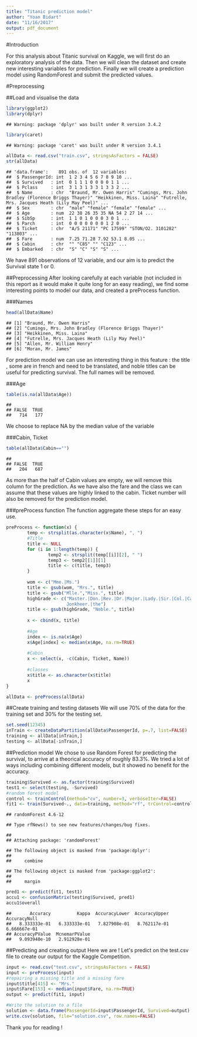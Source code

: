 ```yaml
---
title: "Titanic prediction model"
author: "Yoan Bidart"
date: "11/16/2017"
output: pdf_document
---
```




#Introduction

For this analysis about Titanic survival on Kaggle, we will first do an exploratory analysis of the data. Then we will clean the dataset and create new interesting variables for prediction. Finally we will create a prediction model using RandomForest and submit the predicted values.

#Preprocessing

##Load and visualise the data

```r
library(ggplot2)
library(dplyr)
```

```
## Warning: package 'dplyr' was built under R version 3.4.2
```

```r
library(caret)
```

```
## Warning: package 'caret' was built under R version 3.4.1
```

```r
allData <- read.csv("train.csv", stringsAsFactors = FALSE)
str(allData)
```

```
## 'data.frame':	891 obs. of  12 variables:
##  $ PassengerId: int  1 2 3 4 5 6 7 8 9 10 ...
##  $ Survived   : int  0 1 1 1 0 0 0 0 1 1 ...
##  $ Pclass     : int  3 1 3 1 3 3 1 3 3 2 ...
##  $ Name       : chr  "Braund, Mr. Owen Harris" "Cumings, Mrs. John Bradley (Florence Briggs Thayer)" "Heikkinen, Miss. Laina" "Futrelle, Mrs. Jacques Heath (Lily May Peel)" ...
##  $ Sex        : chr  "male" "female" "female" "female" ...
##  $ Age        : num  22 38 26 35 35 NA 54 2 27 14 ...
##  $ SibSp      : int  1 1 0 1 0 0 0 3 0 1 ...
##  $ Parch      : int  0 0 0 0 0 0 0 1 2 0 ...
##  $ Ticket     : chr  "A/5 21171" "PC 17599" "STON/O2. 3101282" "113803" ...
##  $ Fare       : num  7.25 71.28 7.92 53.1 8.05 ...
##  $ Cabin      : chr  "" "C85" "" "C123" ...
##  $ Embarked   : chr  "S" "C" "S" "S" ...
```
We have 891 observations of 12 variable, and our aim is to predict the Survival state 1 or 0.

##Preprocessing
After looking carefully at each variable (not included in this report as it would make it quite long for an easy reading), we find some interesting points to model our data, and created a preProcess function.

###Names

```r
head(allData$Name)
```

```
## [1] "Braund, Mr. Owen Harris"                            
## [2] "Cumings, Mrs. John Bradley (Florence Briggs Thayer)"
## [3] "Heikkinen, Miss. Laina"                             
## [4] "Futrelle, Mrs. Jacques Heath (Lily May Peel)"       
## [5] "Allen, Mr. William Henry"                           
## [6] "Moran, Mr. James"
```

For prediction model we can use an interesting thing in this feature : the title , some are in french and need to be translated, and noble titles can be useful for predicting survival.
The full names will be removed.

###Age

```r
table(is.na(allData$Age))
```

```
## 
## FALSE  TRUE 
##   714   177
```
We choose to replace NA by the median value of the variable

###Cabin, Ticket

```r
table(allData$Cabin=="")
```

```
## 
## FALSE  TRUE 
##   204   687
```
As more than the half of Cabin values are empty, we will remove this column for the prediction. As we have also the fare and the class we can assume that these values are highly linked to the cabin. Ticket number will also be removed for the prediction model.

###preProcess function
The function aggregate these steps for an easy use.

```r
preProcess <- function(x) {
        temp <- strsplit(as.character(x$Name), ", ")
        #Title
        title <- NULL
        for (i in 1:length(temp)) {
                temp2 <- strsplit(temp[[i]][2], " ")
                temp3 <- temp2[[1]][1]
                title <- c(title, temp3)
        }
        
        wom <- c("Mme.|Ms.")
        title <- gsub(wom, "Mrs.", title)
        title <- gsub("Mlle.","Miss.", title)
        highGrade <- c("Master.|Don.|Rev.|Dr.|Major.|Lady.|Sir.|Col.|Capt.|
                       Jonkheer.|the")
        title <- gsub(highGrade, "Noble.", title)
        
        x <- cbind(x, title)
        
        #Age
        index <- is.na(x$Age)
        x$Age[index] <- median(x$Age, na.rm=TRUE)
        
        #Cabin
        x <- select(x, -c(Cabin, Ticket, Name))
        
        #classes
        x$title <- as.character(x$title)
        x
}

allData <- preProcess(allData)
```

##Create training and testing datasets
We will use 70% of the data for the training set and 30% for the testing set.

```r
set.seed(12345)
inTrain <- createDataPartition(allData$PassengerId, p=.7, list=FALSE)
training <- allData[inTrain,]
testing <- allData[-inTrain,]
```

##Prediction model
We chose to use Random Forest for predicting the survival, to arrive at a theorical accuracy of roughly 83.3%. We tried a lot of ways including combining different models, but it showed no benefit for the accuracy.


```r
training$Survived <- as.factor(training$Survived)
test1 <- select(testing, -Survived)
#random forest model
control <- trainControl(method="cv", number=3, verboseIter=FALSE)
fit1 <- train(Survived~., data=training, method="rf", trControl=control)
```

```
## randomForest 4.6-12
```

```
## Type rfNews() to see new features/changes/bug fixes.
```

```
## 
## Attaching package: 'randomForest'
```

```
## The following object is masked from 'package:dplyr':
## 
##     combine
```

```
## The following object is masked from 'package:ggplot2':
## 
##     margin
```

```r
pred1 <- predict(fit1, test1)
accu1 <- confusionMatrix(testing$Survived, pred1)
accu1$overall
```

```
##       Accuracy          Kappa  AccuracyLower  AccuracyUpper   AccuracyNull 
##   8.333333e-01   6.333333e-01   7.827908e-01   8.762117e-01   6.666667e-01 
## AccuracyPValue  McnemarPValue 
##   9.093940e-10   2.912928e-01
```

##Predicting and creating output
Here we are ! Let's predict on the test.csv file to create our output for the Kaggle Competition.

```r
input <- read.csv("test.csv", stringsAsFactors = FALSE)
input <- preProcess(input)
#repairing a missing title and a missing fare
input$title[415] <- "Mrs."
input$Fare[153] <- median(input$Fare, na.rm=TRUE)
output <- predict(fit1, input)

#Write the solution to a file
solution <- data.frame(PassengerId=input$PassengerId, Survived=output)
write.csv(solution, file="solution.csv", row.names=FALSE)
```

Thank you for reading !
